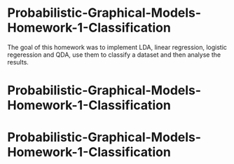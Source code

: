 # Probabilistic-Graphical-Models-Homework-1-Classification
The goal of this homework was to implement LDA, linear regression, logistic regeression and QDA, use them to classify a dataset and then analyse the results.
# Probabilistic-Graphical-Models-Homework-1-Classification
# Probabilistic-Graphical-Models-Homework-1-Classification
